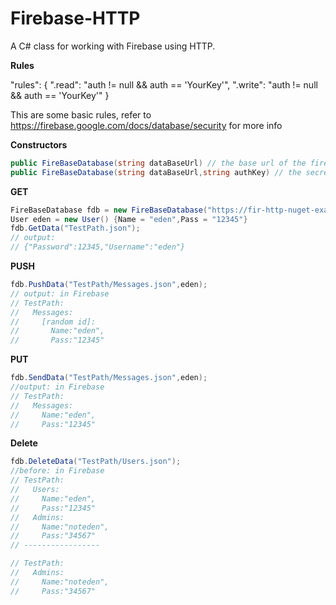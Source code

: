 # Firebase-HTTP
A C# class for working with Firebase using HTTP.

**Rules**

"rules": {
    ".read": "auth != null && auth == 'YourKey'",
    ".write": "auth != null && auth == 'YourKey'"
}

This are some basic rules, refer to https://firebase.google.com/docs/database/security for more info

**Constructors**
```C#
public FireBaseDatabase(string dataBaseUrl) // the base url of the firebase project note: without the '/' at the end
public FireBaseDatabase(string dataBaseUrl,string authKey) // the secret key for your database (if you have rules)
```

**GET**
```C#
FireBaseDatabase fdb = new FireBaseDatabase("https://fir-http-nuget-example.firebaseio.com");
User eden = new User() {Name = "eden",Pass = "12345"}
fdb.GetData("TestPath.json");
// output:
// {"Password":12345,"Username":"eden"}
```
**PUSH**

```C#
fdb.PushData("TestPath/Messages.json",eden);
// output: in Firebase
// TestPath:
//   Messages:
//     [random id]:
//       Name:"eden",
//       Pass:"12345"                    
```
**PUT**
```C#
fdb.SendData("TestPath/Messages.json",eden);
//output: in Firebase
// TestPath:
//   Messages:
//     Name:"eden",
//     Pass:"12345"   
```
**Delete**
```C#
fdb.DeleteData("TestPath/Users.json");
//before: in Firebase
// TestPath:
//   Users:
//     Name:"eden",
//     Pass:"12345"
//   Admins:
//     Name:"noteden",
//     Pass:"34567" 
// -----------------

// TestPath:
//   Admins:
//     Name:"noteden",
//     Pass:"34567" 
```
